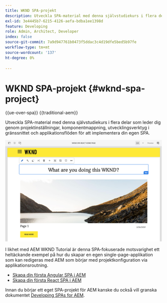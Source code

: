 ```yaml
---
title: WKND SPA-projekt
description: Utveckla SPA-material med denna självstudiekurs i flera delar som leder dig genom projektinställningar, komponentmappning, utvecklingsverktyg i gränssnittet och applikationsflöden för att implementera din egen SPA med både React och Angular.
exl-id: 3e4445b7-6215-4126-aefa-bdba1ee1398d
feature: Developing
role: Admin, Architect, Developer
index: false
source-git-commit: 7a9d947761b0473f5ddac3c4d19dfe5bed5b97fe
workflow-type: tm+mt
source-wordcount: '137'
ht-degree: 0%

---
```



# WKND SPA-projekt {#wknd-spa-project}

{{ue-over-spa}}
{{traditional-aem}}

Utveckla SPA-material med denna självstudiekurs i flera delar som leder dig genom projektinställningar, komponentmappning, utvecklingsverktyg i gränssnittet och applikationsflöden för att implementera din egen SPA.

![WKND SPA-projekt](assets/wknd-spa-project.png)

I likhet med AEM WKND Tutorial är denna SPA-fokuserade motsvarighet ett heltäckande exempel på hur du skapar en egen single-page-applikation som kan redigeras med AEM som börjar med projektkonfiguration via applikationsroutning.

* [Skapa din första Angular SPA i AEM](https://experienceleague.adobe.com/docs/experience-manager-learn/getting-started-with-aem-headless/spa-editor/angular/overview.html?lang=sv-SE)
* [Skapa din första React SPA i AEM](https://experienceleague.adobe.com/docs/experience-manager-learn/getting-started-with-aem-headless/spa-editor/react/overview.html?lang=sv-SE)

Innan du börjar ett eget SPA-projekt för AEM kanske du också vill granska dokumentet [Developing SPAs for AEM](developing.md).

